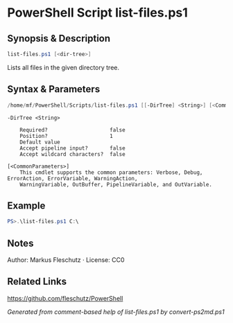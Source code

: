 # PowerShell Script list-files.ps1

## Synopsis & Description
```powershell
list-files.ps1 [<dir-tree>]
```

Lists all files in the given directory tree.

## Syntax & Parameters
```powershell
/home/mf/PowerShell/Scripts/list-files.ps1 [[-DirTree] <String>] [<CommonParameters>]
```

```
-DirTree <String>
    
    Required?                    false
    Position?                    1
    Default value                
    Accept pipeline input?       false
    Accept wildcard characters?  false
```

```
[<CommonParameters>]
    This cmdlet supports the common parameters: Verbose, Debug, ErrorAction, ErrorVariable, WarningAction, 
    WarningVariable, OutBuffer, PipelineVariable, and OutVariable.
```

## Example
```powershell
PS>.\list-files.ps1 C:\
```


## Notes
Author: Markus Fleschutz · License: CC0

## Related Links
https://github.com/fleschutz/PowerShell

*Generated from comment-based help of list-files.ps1 by convert-ps2md.ps1*
